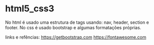 # html5_css3

No html é usado uma estrutura de tags usando: nav, header, section e footer.
No css é usado bootstrap e algumas formatações próprias.

links e refências:
https://getbootstrap.com
https://fontawesome.com
